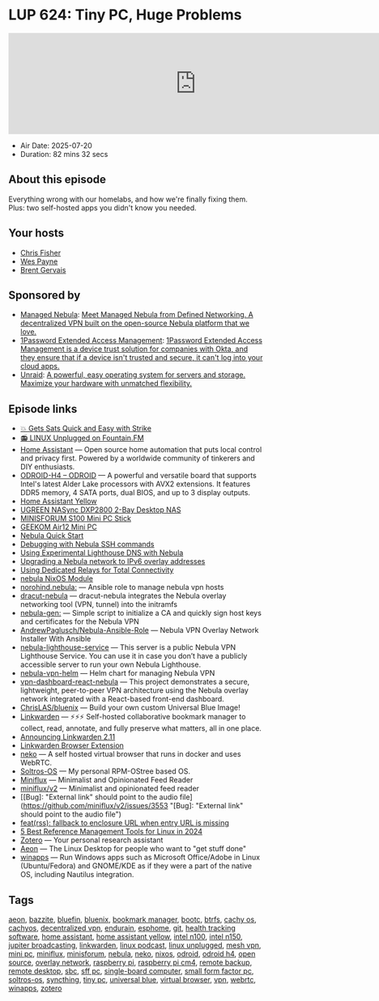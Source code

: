 # LUP 624: Tiny PC, Huge Problems

<iframe src="https://player.fireside.fm/v2/RUkczH-V+0AjKMgVl?theme=dark" width="740" height="200" frameborder="0" scrolling="no"></iframe>

* Air Date: 2025-07-20
* Duration: 82 mins 32 secs

## About this episode

Everything wrong with our homelabs, and how we're finally fixing them. Plus: two self-hosted apps you didn't know you needed.

## Your hosts
* [Chris Fisher](https://linuxunplugged.com/hosts/chrislas)
* [Wes Payne](https://linuxunplugged.com/hosts/wes)
* [Brent Gervais](https://linuxunplugged.com/hosts/brent)

## Sponsored by

  * [Managed Nebula](https://defined.net/unplugged): [Meet Managed Nebula from Defined Networking. A decentralized VPN built on the open-source Nebula platform that we love.](https://defined.net/unplugged)
  * [1Password Extended Access Management](https://1password.com/unplugged): [1Password Extended Access Management is a device trust solution for companies with Okta, and they ensure that if a device isn't trusted and secure, it can't log into your cloud apps.](https://1password.com/unplugged)
  * [Unraid](https://unraid.net/unplugged): [A powerful, easy operating system for servers and storage. Maximize your hardware with unmatched flexibility.](https://unraid.net/unplugged)



## Episode links

  * [💥 Gets Sats Quick and Easy with Strike](https://strike.me/ "💥 Gets Sats Quick and Easy with Strike")
  * [📻 LINUX Unplugged on Fountain.FM](https://www.fountain.fm/show/dWiuBeqpDSM86AwXRXov "📻 LINUX Unplugged  on Fountain.FM")
  * [Home Assistant](https://www.home-assistant.io/ "Home Assistant") — Open source home automation that puts local control and privacy first. Powered by a worldwide community of tinkerers and DIY enthusiasts.
  * [ODROID-H4 – ODROID](https://www.hardkernel.com/shop/odroid-h4/ "ODROID-H4 – ODROID") — A powerful and versatile board that supports Intel's latest Alder Lake processors with AVX2 extensions. It features DDR5 memory, 4 SATA ports, dual BIOS, and up to 3 display outputs.
  * [Home Assistant Yellow](https://www.home-assistant.io/yellow/ "Home Assistant Yellow")
  * [UGREEN NASync DXP2800 2-Bay Desktop NAS](https://www.amazon.com/dp/B0D22HBFK1 "UGREEN NASync DXP2800 2-Bay Desktop NAS")
  * [MINISFORUM S100 Mini PC Stick](https://www.amazon.com/dp/B0D3HJKPKL "MINISFORUM S100 Mini PC Stick")
  * [GEEKOM Air12 Mini PC](https://www.amazon.com/dp/B0F8BR6VF6 "GEEKOM Air12 Mini PC")
  * [Nebula Quick Start](https://nebula.defined.net/docs/guides/quick-start/ "Nebula Quick Start")
  * [Debugging with Nebula SSH commands](https://nebula.defined.net/docs/guides/debug-ssh-commands/ "Debugging with Nebula SSH commands")
  * [Using Experimental Lighthouse DNS with Nebula](https://nebula.defined.net/docs/guides/using-lighthouse-dns/ "Using Experimental Lighthouse DNS with Nebula")
  * [Upgrading a Nebula network to IPv6 overlay addresses](https://nebula.defined.net/docs/guides/upgrade-to-cert-v2-and-ipv6/ "Upgrading a Nebula network to IPv6 overlay addresses")
  * [Using Dedicated Relays for Total Connectivity](https://docs.defined.net/guides/using-dedicated-relays/ "Using Dedicated Relays for Total Connectivity")
  * [nebula NixOS Module](https://github.com/NixOS/nixpkgs/blob/nixos-25.05/nixos/modules/services/networking/nebula.nix "nebula NixOS Module")
  * [norohind.nebula:](https://github.com/norohind/norohind.nebula "norohind.nebula:") — Ansible role to manage nebula vpn hosts
  * [dracut-nebula](https://github.com/jstasiak/dracut-nebula "dracut-nebula") — dracut-nebula integrates the Nebula overlay networking tool (VPN, tunnel) into the initramfs
  * [nebula-gen:](https://github.com/johnhuynh0/nebula-gen "nebula-gen:") — Simple script to initialize a CA and quickly sign host keys and certificates for the Nebula VPN
  * [AndrewPaglusch/Nebula-Ansible-Role](https://github.com/AndrewPaglusch/Nebula-Ansible-Role "AndrewPaglusch/Nebula-Ansible-Role") — Nebula VPN Overlay Network Installer With Ansible
  * [nebula-lighthouse-service](https://github.com/manuels/nebula-lighthouse-service "nebula-lighthouse-service") — This server is a public Nebula VPN Lighthouse Service. You can use it in case you don’t have a publicly accessible server to run your own Nebula Lighthouse.
  * [nebula-vpn-helm](https://github.com/henryzhangsta/nebula-vpn-helm "nebula-vpn-helm") — Helm chart for managing Nebula VPN
  * [vpn-dashboard-react-nebula](https://github.com/JananiSriKR1234/vpn-dashboard-react-nebula "vpn-dashboard-react-nebula") — This project demonstrates a secure, lightweight, peer-to-peer VPN architecture using the Nebula overlay network integrated with a React-based front-end dashboard.
  * [ChrisLAS/bluenix](https://github.com/ChrisLAS/bluenix "ChrisLAS/bluenix") — Build your own custom Universal Blue Image!
  * [Linkwarden](https://github.com/linkwarden/linkwarden "Linkwarden") — ⚡️⚡️⚡️ Self-hosted collaborative bookmark manager to collect, read, annotate, and fully preserve what matters, all in one place.
  * [Announcing Linkwarden 2.11](https://blog.linkwarden.app/releases/2.11 "Announcing Linkwarden 2.11")
  * [Linkwarden Browser Extension](https://github.com/linkwarden/browser-extension "Linkwarden Browser Extension")
  * [neko](https://github.com/m1k1o/neko "neko") — A self hosted virtual browser that runs in docker and uses WebRTC.
  * [Soltros-OS](https://github.com/soltros/Soltros-OS "Soltros-OS") — My personal RPM-OStree based OS.
  * [Miniflux](https://miniflux.app/ "Miniflux") — Minimalist and Opinionated Feed Reader
  * [miniflux/v2](https://github.com/miniflux/v2 "miniflux/v2") — Minimalist and opinionated feed reader
  * [[Bug]: "External link" should point to the audio file](https://github.com/miniflux/v2/issues/3553 "\[Bug\]: "External link" should point to the audio file")
  * [feat(rss): fallback to enclosure URL when entry URL is missing](https://github.com/miniflux/v2/pull/3557/files "feat\(rss\): fallback to enclosure URL when entry URL is missing")
  * [5 Best Reference Management Tools for Linux in 2024](https://www.tecmint.com/reference-management-software/ "5 Best Reference Management Tools for Linux in 2024")
  * [Zotero](https://www.zotero.org/ "Zotero") — Your personal research assistant
  * [Aeon](https://aeondesktop.github.io/ "Aeon") — The Linux Desktop for people who want to "get stuff done"
  * [winapps](https://github.com/winapps-org/winapps "winapps") — Run Windows apps such as Microsoft Office/Adobe in Linux (Ubuntu/Fedora) and GNOME/KDE as if they were a part of the native OS, including Nautilus integration.



## Tags

[aeon](https://linuxunplugged.com/tags/aeon), [bazzite](https://linuxunplugged.com/tags/bazzite), [bluefin](https://linuxunplugged.com/tags/bluefin), [bluenix](https://linuxunplugged.com/tags/bluenix), [bookmark manager](https://linuxunplugged.com/tags/bookmark%20manager), [bootc](https://linuxunplugged.com/tags/bootc), [btrfs](https://linuxunplugged.com/tags/btrfs), [cachy os](https://linuxunplugged.com/tags/cachy%20os), [cachyos](https://linuxunplugged.com/tags/cachyos), [decentralized vpn](https://linuxunplugged.com/tags/decentralized%20vpn), [endurain](https://linuxunplugged.com/tags/endurain), [esphome](https://linuxunplugged.com/tags/esphome), [git](https://linuxunplugged.com/tags/git), [health tracking software](https://linuxunplugged.com/tags/health%20tracking%20software), [home assistant](https://linuxunplugged.com/tags/home%20assistant), [home assistant yellow](https://linuxunplugged.com/tags/home%20assistant%20yellow), [intel n100](https://linuxunplugged.com/tags/intel%20n100), [intel n150](https://linuxunplugged.com/tags/intel%20n150), [jupiter broadcasting](https://linuxunplugged.com/tags/jupiter%20broadcasting), [linkwarden](https://linuxunplugged.com/tags/linkwarden), [linux podcast](https://linuxunplugged.com/tags/linux%20podcast), [linux unplugged](https://linuxunplugged.com/tags/linux%20unplugged), [mesh vpn](https://linuxunplugged.com/tags/mesh%20vpn), [mini pc](https://linuxunplugged.com/tags/mini%20pc), [miniflux](https://linuxunplugged.com/tags/miniflux), [minisforum](https://linuxunplugged.com/tags/minisforum), [nebula](https://linuxunplugged.com/tags/nebula), [neko](https://linuxunplugged.com/tags/neko), [nixos](https://linuxunplugged.com/tags/nixos), [odroid](https://linuxunplugged.com/tags/odroid), [odroid h4](https://linuxunplugged.com/tags/odroid%20h4), [open source](https://linuxunplugged.com/tags/open%20source), [overlay network](https://linuxunplugged.com/tags/overlay%20network), [raspberry pi](https://linuxunplugged.com/tags/raspberry%20pi), [raspberry pi cm4](https://linuxunplugged.com/tags/raspberry%20pi%20cm4), [remote backup](https://linuxunplugged.com/tags/remote%20backup), [remote desktop](https://linuxunplugged.com/tags/remote%20desktop), [sbc](https://linuxunplugged.com/tags/sbc), [sff pc](https://linuxunplugged.com/tags/sff%20pc), [single-board computer](https://linuxunplugged.com/tags/single-board%20computer), [small form factor pc](https://linuxunplugged.com/tags/small%20form%20factor%20pc), [soltros-os](https://linuxunplugged.com/tags/soltros-os), [syncthing](https://linuxunplugged.com/tags/syncthing), [tiny pc](https://linuxunplugged.com/tags/tiny%20pc), [universal blue](https://linuxunplugged.com/tags/universal%20blue), [virtual browser](https://linuxunplugged.com/tags/virtual%20browser), [vpn](https://linuxunplugged.com/tags/vpn), [webrtc](https://linuxunplugged.com/tags/webrtc), [winapps](https://linuxunplugged.com/tags/winapps), [zotero](https://linuxunplugged.com/tags/zotero)